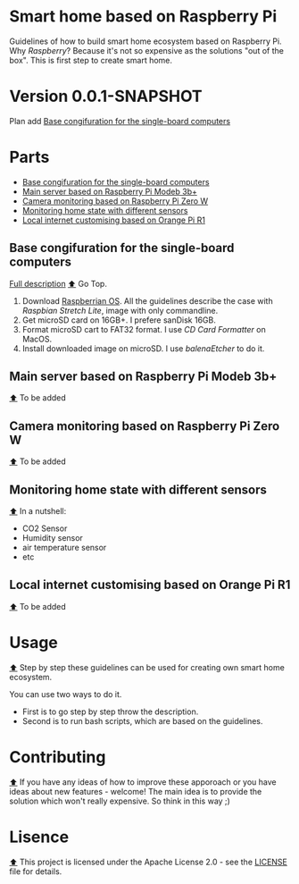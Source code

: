 # Smart home based on Raspberry Pi
Guidelines of how to build smart home ecosystem based on Raspberry Pi. Why *Raspberry*? Because it's not so expensive as the solutions "out of the box".
This is first step to create smart home.

# Version 0.0.1-SNAPSHOT
Plan add [Base congifuration for the single-board computers](#base-congifuration-for-the-single-board-computers) 

# Parts
* [Base congifuration for the single-board computers](#base-congifuration-for-the-single-board-computers)
* [Main server based on Raspberry Pi Modeb 3b+](#main-server-based-on-raspberry-pi-modeb-3b)
* [Camera monitoring based on Raspberry Pi Zero W](#camera-monitoring-based-on-raspberry-pi-zero-w)
* [Monitoring home state with different sensors](#monitoring-home-state-with-different-sensors)
* [Local internet customising based on Orange Pi R1](#local-internet-customising-based-on-orange-pi-r1)

## Base congifuration for the single-board computers
[Full description](BASE_CONFIGURATION.md) [:arrow_up:](#smart-home-based-on-raspberry-pi) Go Top.
  1. Download [Raspberrian OS](https://www.raspberrypi.org/downloads/raspbian/). All the guidelines describe the case with *Raspbian Stretch Lite*, image with only commandline.
  2. Get microSD card on 16GB+. I prefere sanDisk 16GB.
  3. Format microSD cart to FAT32 format. I use *CD Card Formatter* on MacOS.
  4. Install downloaded image on microSD. I use *balenaEtcher* to do it.

## Main server based on Raspberry Pi Modeb 3b+
[:arrow_up:](#smart-home-based-on-raspberry-pi) To be added 

## Camera monitoring based on Raspberry Pi Zero W
[:arrow_up:](#smart-home-based-on-raspberry-pi) To be added

## Monitoring home state with different sensors
[:arrow_up:](#smart-home-based-on-raspberry-pi)
In a nutshell:
* CO2 Sensor
* Humidity sensor
* air temperature sensor
* etc

## Local internet customising based on Orange Pi R1
[:arrow_up:](#smart-home-based-on-raspberry-pi) To be added

# Usage
[:arrow_up:](#smart-home-based-on-raspberry-pi)
Step by step these guidelines can be used for creating own smart home ecosystem.

You can use two ways to do it. 
* First is to go step by step throw the description.
* Second is to run bash scripts, which are based on the guidelines.

# Contributing
[:arrow_up:](#smart-home-based-on-raspberry-pi)
If you have any ideas of how to improve these apporoach or you have ideas about new features - welcome!
The main idea is to provide the solution which won't really expensive. So think in this way ;)

# Lisence
[:arrow_up:](#smart-home-based-on-raspberry-pi)
This project is licensed under the Apache License 2.0 - see the [LICENSE](LICENSE.md) file for details.

